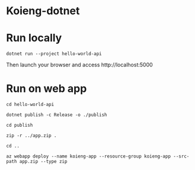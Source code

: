 # Koieng-dotnet
# Run locally
```
dotnet run --project hello-world-api
```
Then launch your browser and access http://localhost:5000

# Run on web app
```
cd hello-world-api

dotnet publish -c Release -o ./publish

cd publish

zip -r ../app.zip .

cd ..
```

```
az webapp deploy --name koieng-app --resource-group koieng-app --src-path app.zip --type zip
```